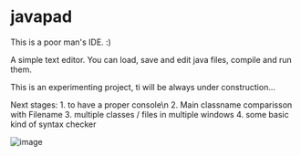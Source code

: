 # javapad

This is a poor man's IDE. :)

A simple text editor. You can load, save and edit java files, compile and run them.

This is an experimenting project, ti will be always under construction...  

Next stages:   1. to have a proper console\n
               2. Main classname comparisson with Filename
               3. multiple classes / files in multiple windows
               4. some basic kind of syntax checker

![image](https://github.com/miklos1125/javapad/assets/127934692/8a99634e-3b33-4a24-b898-a587174fad2d)





